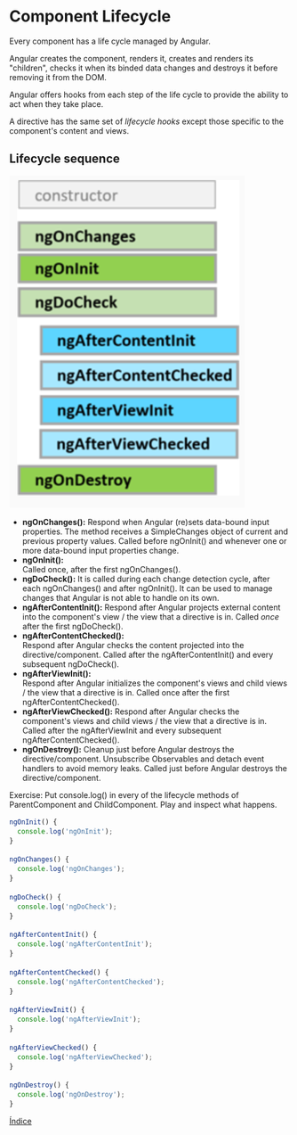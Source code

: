 # Component Lifecycle

Every component has a life cycle managed by Angular.

Angular creates the component, renders it, creates and renders its "children", checks it when its binded data changes and destroys it before removing it from the DOM.

Angular offers hooks from each step of the life cycle to provide the ability to act when they take place.

A directive has the same set of *lifecycle hooks* except those specific to the component's content and views.

## Lifecycle sequence

![Ciclo de vida de un componente](img/lifecycle.png "Ciclo de vida de un componente")

- **ngOnChanges():** 
Respond when Angular (re)sets data-bound input properties. The method receives a SimpleChanges object of current and previous property values.
Called before ngOnInit() and whenever one or more data-bound input properties change.
- **ngOnInit():**	
Called once, after the first ngOnChanges().
- **ngDoCheck():**
It is called during each change detection cycle, after each ngOnChanges() and after ngOnInit(). It can be used to manage changes that Angular is not able to handle on its own.
- **ngAfterContentInit():**
Respond after Angular projects external content into the component's view / the view that a directive is in.
Called *once* after the first ngDoCheck().
- **ngAfterContentChecked():**	
Respond after Angular checks the content projected into the directive/component.
Called after the ngAfterContentInit() and every subsequent ngDoCheck().
- **ngAfterViewInit():**	
Respond after Angular initializes the component's views and child views / the view that a directive is in.
Called once after the first ngAfterContentChecked().
- **ngAfterViewChecked():**	
Respond after Angular checks the component's views and child views / the view that a directive is in.
Called after the ngAfterViewInit and every subsequent ngAfterContentChecked().
- **ngOnDestroy():**
Cleanup just before Angular destroys the directive/component. Unsubscribe Observables and detach event handlers to avoid memory leaks.
Called just before Angular destroys the directive/component.


Exercise: Put console.log() in every of the lifecycle methods of ParentComponent and ChildComponent. Play and inspect what happens.

```ts
ngOnInit() {
  console.log('ngOnInit');
}

ngOnChanges() {
  console.log('ngOnChanges');
}

ngDoCheck() {
  console.log('ngDoCheck');
}

ngAfterContentInit() {
  console.log('ngAfterContentInit');
}

ngAfterContentChecked() {
  console.log('ngAfterContentChecked');
}

ngAfterViewInit() {
  console.log('ngAfterViewInit');
}

ngAfterViewChecked() {
  console.log('ngAfterViewChecked');
}

ngOnDestroy() {
  console.log('ngOnDestroy');
}
```


[Índice](index.md)
